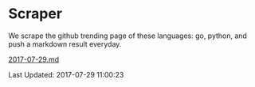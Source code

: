 # Scraper

We scrape the github trending page of these languages: go, python, and push a markdown result everyday.

[2017-07-29.md](https://github.com/borays/Scraper/blob/master/2017-07-29.md)

Last Updated: 2017-07-29 11:00:23